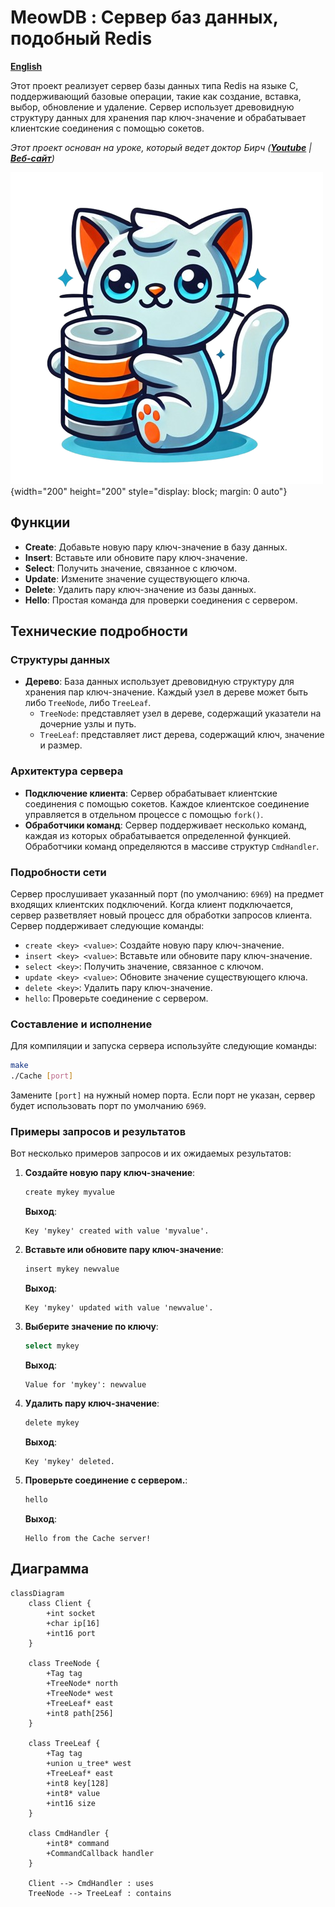 # MeowDB : Сервер баз данных, подобный Redis

**[English](../README.md)**

Этот проект реализует сервер базы данных типа Redis на языке C, поддерживающий базовые операции, такие как создание, вставка, выбор, обновление и удаление. Сервер использует древовидную структуру данных для хранения пар ключ-значение и обрабатывает клиентские соединения с помощью сокетов.

_Этот проект основан на уроке, который ведет доктор Бирч (**[Youtube](https://youtube.com/@dr-Jonas-Birch)** | **[Веб-сайт](doctorbirch.com)**)_

![Мяу](DB.png "Мяу идет к тебе"){width="200" height="200" style="display: block; margin: 0 auto"}

## Функции
- **Create**: Добавьте новую пару ключ-значение в базу данных.
- **Insert**: Вставьте или обновите пару ключ-значение.
- **Select**: Получить значение, связанное с ключом.
- **Update**: Измените значение существующего ключа.
- **Delete**: Удалить пару ключ-значение из базы данных.
- **Hello**: Простая команда для проверки соединения с сервером.

## Технические подробности

### Структуры данных
- **Дерево**: База данных использует древовидную структуру для хранения пар ключ-значение. Каждый узел в дереве может быть либо `TreeNode`, либо `TreeLeaf`.
  - `TreeNode`: представляет узел в дереве, содержащий указатели на дочерние узлы и путь.
  - `TreeLeaf`: представляет лист дерева, содержащий ключ, значение и размер.

### Архитектура сервера
- **Подключение клиента**: Сервер обрабатывает клиентские соединения с помощью сокетов. Каждое клиентское соединение управляется в отдельном процессе с помощью `fork()`.
- **Обработчики команд**: Сервер поддерживает несколько команд, каждая из которых обрабатывается определенной функцией. Обработчики команд определяются в массиве структур `CmdHandler`.

### Подробности сети
Сервер прослушивает указанный порт (по умолчанию: `6969`) на предмет входящих клиентских подключений. Когда клиент подключается, сервер разветвляет новый процесс для обработки запросов клиента. Сервер поддерживает следующие команды:

- `create <key> <value>`: Создайте новую пару ключ-значение.
- `insert <key> <value>`: Вставьте или обновите пару ключ-значение.
- `select <key>`: Получить значение, связанное с ключом.
- `update <key> <value>`: Обновите значение существующего ключа.
- `delete <key>`: Удалить пару ключ-значение.
- `hello`: Проверьте соединение с сервером.

### Составление и исполнение
Для компиляции и запуска сервера используйте следующие команды:

```bash
make
./Cache [port]
```

Замените `[port]` на нужный номер порта. Если порт не указан, сервер будет использовать порт по умолчанию `6969`.

### Примеры запросов и результатов
Вот несколько примеров запросов и их ожидаемых результатов:
1. **Создайте новую пару ключ-значение**:
   ```bash
   create mykey myvalue
   ```
   **Выход**:
   ```
   Key 'mykey' created with value 'myvalue'.
   ```

2. **Вставьте или обновите пару ключ-значение**:
   ```bash
   insert mykey newvalue
   ```
   **Выход**:
   ```
   Key 'mykey' updated with value 'newvalue'.
   ```

3. **Выберите значение по ключу**:
   ```bash
   select mykey
   ```
   **Выход**:
   ```
   Value for 'mykey': newvalue
   ```

4. **Удалить пару ключ-значение**:
   ```bash
   delete mykey
   ```
   **Выход**:
   ```
   Key 'mykey' deleted.
   ```

5. **Проверьте соединение с сервером.**:
   ```bash
   hello
   ```
   **Выход**:
   ```
   Hello from the Cache server!
   ```

## Диаграмма

```mermaid
classDiagram
    class Client {
        +int socket
        +char ip[16]
        +int16 port
    }

    class TreeNode {
        +Tag tag
        +TreeNode* north
        +TreeNode* west
        +TreeLeaf* east
        +int8 path[256]
    }

    class TreeLeaf {
        +Tag tag
        +union u_tree* west
        +TreeLeaf* east
        +int8 key[128]
        +int8* value
        +int16 size
    }

    class CmdHandler {
        +int8* command
        +CommandCallback handler
    }

    Client --> CmdHandler : uses
    TreeNode --> TreeLeaf : contains
```